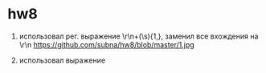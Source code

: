 # hw8
1) использовал рег. выражение \r\n+(\s){1,}, заменил все вхождения на \r\n
https://github.com/subna/hw8/blob/master/1.jpg


2) использовал выражение 
